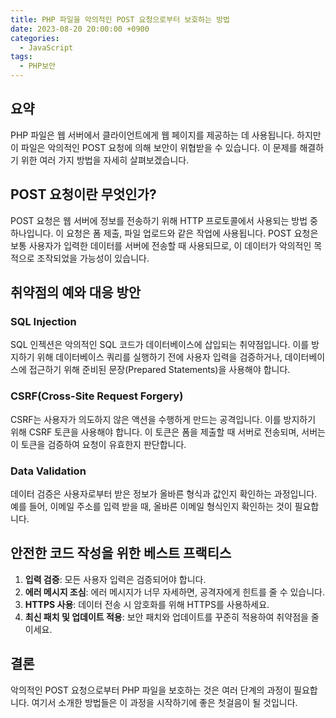 ```yaml
---
title: PHP 파일을 악의적인 POST 요청으로부터 보호하는 방법
date: 2023-08-20 20:00:00 +0900
categories:
  - JavaScript
tags:
  - PHP보안
---
```


## 요약
PHP 파일은 웹 서버에서 클라이언트에게 웹 페이지를 제공하는 데 사용됩니다. 하지만 이 파일은 악의적인 POST 요청에 의해 보안이 위협받을 수 있습니다. 이 문제를 해결하기 위한 여러 가지 방법을 자세히 살펴보겠습니다.

## POST 요청이란 무엇인가?
POST 요청은 웹 서버에 정보를 전송하기 위해 HTTP 프로토콜에서 사용되는 방법 중 하나입니다. 이 요청은 폼 제출, 파일 업로드와 같은 작업에 사용됩니다. POST 요청은 보통 사용자가 입력한 데이터를 서버에 전송할 때 사용되므로, 이 데이터가 악의적인 목적으로 조작되었을 가능성이 있습니다.

## 취약점의 예와 대응 방안
### SQL Injection
SQL 인젝션은 악의적인 SQL 코드가 데이터베이스에 삽입되는 취약점입니다. 이를 방지하기 위해 데이터베이스 쿼리를 실행하기 전에 사용자 입력을 검증하거나, 데이터베이스에 접근하기 위해 준비된 문장(Prepared Statements)을 사용해야 합니다.

### CSRF(Cross-Site Request Forgery)
CSRF는 사용자가 의도하지 않은 액션을 수행하게 만드는 공격입니다. 이를 방지하기 위해 CSRF 토큰을 사용해야 합니다. 이 토큰은 폼을 제출할 때 서버로 전송되며, 서버는 이 토큰을 검증하여 요청이 유효한지 판단합니다.

### Data Validation
데이터 검증은 사용자로부터 받은 정보가 올바른 형식과 값인지 확인하는 과정입니다. 예를 들어, 이메일 주소를 입력 받을 때, 올바른 이메일 형식인지 확인하는 것이 필요합니다.

## 안전한 코드 작성을 위한 베스트 프랙티스
1. **입력 검증**: 모든 사용자 입력은 검증되어야 합니다.
2. **에러 메시지 조심**: 에러 메시지가 너무 자세하면, 공격자에게 힌트를 줄 수 있습니다.
3. **HTTPS 사용**: 데이터 전송 시 암호화를 위해 HTTPS를 사용하세요.
4. **최신 패치 및 업데이트 적용**: 보안 패치와 업데이트를 꾸준히 적용하여 취약점을 줄이세요.

## 결론
악의적인 POST 요청으로부터 PHP 파일을 보호하는 것은 여러 단계의 과정이 필요합니다. 여기서 소개한 방법들은 이 과정을 시작하기에 좋은 첫걸음이 될 것입니다.